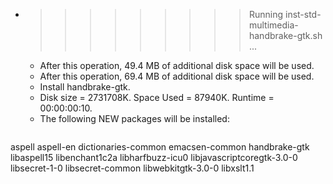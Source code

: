* >>>>>>>>> Running inst-std-multimedia-handbrake-gtk.sh ...
  * After this operation, 49.4 MB of additional disk space will be used.
  * After this operation, 69.4 MB of additional disk space will be used.
  * Install handbrake-gtk.
  * Disk size = 2731708K. Space Used = 87940K. Runtime = 00:00:00:10.
  * The following NEW packages will be installed:
  ```bash
aspell aspell-en dictionaries-common emacsen-common handbrake-gtk
libaspell15 libenchant1c2a libharfbuzz-icu0 libjavascriptcoregtk-3.0-0 libsecret-1-0
libsecret-common libwebkitgtk-3.0-0 libxslt1.1
  ```

